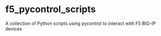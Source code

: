 # f5_pycontrol_scripts
A collection of Python scripts using pycontrol to interact with F5 BIG-IP devices

